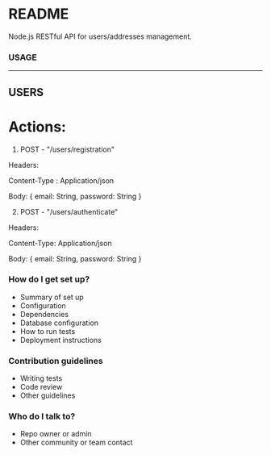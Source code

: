 # README #

Node.js RESTful API for users/addresses management.


### USAGE ###

------------------


## USERS ##

# Actions: #

1) POST - "/users/registration"

Headers: 

Content-Type : Application/json

Body: 
{
	email: String,
	password: String
}

2) POST - "/users/authenticate"

Headers: 

Content-Type: Application/json

Body:
{
	email: String,
	password: String
}







### How do I get set up? ###

* Summary of set up
* Configuration
* Dependencies
* Database configuration
* How to run tests
* Deployment instructions

### Contribution guidelines ###

* Writing tests
* Code review
* Other guidelines

### Who do I talk to? ###

* Repo owner or admin
* Other community or team contact